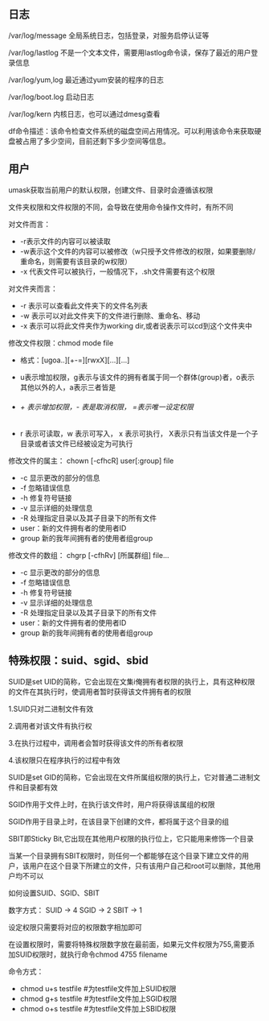 ## 日志

/var/log/message 全局系统日志，包括登录，对服务启停认证等

/var/log/lastlog 不是一个文本文件，需要用lastlog命令读，保存了最近的用户登录信息

/var/log/yum,log 最近通过yum安装的程序的日志

/var/log/boot.log 启动日志

/var/log/kern 内核日志，也可以通过dmesg查看

df命令描述：该命令检查文件系统的磁盘空间占用情况。可以利用该命令来获取硬盘被占用了多少空间，目前还剩下多少空间等信息。

## 用户

umask获取当前用户的默认权限，创建文件、目录时会遵循该权限

文件夹权限和文件权限的不同，会导致在使用命令操作文件时，有所不同

对文件而言：

* -r表示文件的内容可以被读取
* -w表示这个文件的内容可以被修改（w只授予文件修改的权限，如果要删除/重命名，则需要有该目录的w权限）
* -x 代表文件可以被执行，一般情况下，.sh文件需要有这个权限

对文件夹而言：

- -r 表示可以查看此文件夹下的文件名列表
- -w 表示可以对此文件夹下的文件进行删除、重命名、移动
- -x 表示可以将此文件夹作为working dir,或者说表示可以cd到这个文件夹中

修改文件权限：chmod mode file

- 格式：[ugoa..]\[+-=]\[rwxX]\[...]\[...]

- u表示增加权限，g表示与该文件的拥有者属于同一个群体(group)者，o表示其他以外的人，a表示三者皆是

- ###### + 表示增加权限，- 表是取消权限， =表示唯一设定权限

- r 表示可读取，w 表示可写入， x 表示可执行， X表示只有当该文件是一个子目录或者该文件已经被设定为可执行

修改文件的属主： chown [-cfhcR] user[:group] file

- -c 显示更改的部分的信息
- -f 忽略错误信息
- -h 修复符号链接
- -v 显示详细的处理信息
- -R 处理指定目录以及其子目录下的所有文件
- user：新的文件拥有者的使用者ID
- group 新的我年间拥有者的使用者组group

修改文件的数组： chgrp [-cfhRv] [所属群组] file...

- -c 显示更改的部分的信息
- -f 忽略错误信息
- -h 修复符号链接
- -v 显示详细的处理信息
- -R 处理指定目录以及其子目录下的所有文件
- user：新的文件拥有者的使用者ID
- group 新的我年间拥有者的使用者组group

## 特殊权限：suid、sgid、sbid

SUID是set UID的简称，它会出现在文集i俺拥有者权限的执行上，具有这种权限的文件在其执行时，使调用者暂时获得该文件拥有者的权限

1.SUID只对二进制文件有效

2.调用者对该文件有执行权

3.在执行过程中，调用者会暂时获得该文件的所有者权限

4.该权限只在程序执行的过程中有效

SUID是set GID的简称，它会出现在文件所属组权限的执行上，它对普通二进制文件和目录都有效

SGID作用于文件上时，在执行该文件时，用户将获得该属组的权限

SGID作用于目录上时，在该目录下创建的文件，都将属于这个目录的组

SBIT即Sticky Bit,它出现在其他用户权限的执行位上，它只能用来修饰一个目录

当某一个目录拥有SBIT权限时，则任何一个都能够在这个目录下建立文件的用户，该用户在这个目录下所建立的文件，只有该用户自己和root可以删除，其他用户均不可以

如何设置SUID、SGID、SBIT

数字方式： SUID -> 4 SGID -> 2 SBIT -> 1

设定权限只需要将对应的权限数字相加即可

在设置权限时，需要将特殊权限数字放在最前面，如果元文件权限为755,需要添加SUID权限时，就执行命令chmod 4755 filename

命令方式：

- chmod u+s testfile #为testfile文件加上SUID权限
- chmod g+s testfile #为testfile文件加上SGID权限
- chmod o+s testfile #为testfile文件加上SBID权限


